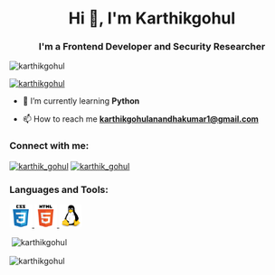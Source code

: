 <h1 align="center">Hi 👋, I'm Karthikgohul</h1>
<h3 align="center">I'm a Frontend Developer and Security Researcher</h3>

<p align="left"> <img src="https://komarev.com/ghpvc/?username=karthikgohul&label=Profile%20views&color=0e75b6&style=flat" alt="karthikgohul" /> </p>

<p align="left"> <a href="https://github.com/ryo-ma/github-profile-trophy"><img src="https://github-profile-trophy.vercel.app/?username=karthikgohul" alt="karthikgohul" /></a> </p>

- 🌱 I’m currently learning **Python**

- 📫 How to reach me **karthikgohulanandhakumar1@gmail.com**

<h3 align="left">Connect with me:</h3>
<p align="left">
<a href="https://twitter.com/karthik_gohul" target="_blank"><img align="center" src="https://img.icons8.com/color/512/twitter.png" alt="karthik_gohul" height="30" width="40" /></a>
<a href="https://www.instagram.com/karthik_gohul" target="_blank"><img align="center" src="https://icons8.com/icon/13963/twitter" alt="karthik_gohul" height="30" width="40" /></a>
</p>

<h3 align="left">Languages and Tools:</h3>
<p align="left"> <a href="https://www.w3schools.com/css/" target="_blank" rel="noreferrer"> <img src="https://raw.githubusercontent.com/devicons/devicon/master/icons/css3/css3-original-wordmark.svg" alt="css3" width="40" height="40"/> </a> <a href="https://www.w3.org/html/" target="_blank" rel="noreferrer"> <img src="https://raw.githubusercontent.com/devicons/devicon/master/icons/html5/html5-original-wordmark.svg" alt="html5" width="40" height="40"/> </a> <a href="https://www.linux.org/" target="_blank" rel="noreferrer"> <img src="https://raw.githubusercontent.com/devicons/devicon/master/icons/linux/linux-original.svg" alt="linux" width="40" height="40"/> </a> </p>

<p>&nbsp;<img align="center" src="https://github-readme-stats.vercel.app/api?username=karthikgohul&show_icons=true&locale=en" alt="karthikgohul" /></p>

<p><img align="center" src="https://github-readme-streak-stats.herokuapp.com/?user=karthikgohul&" alt="karthikgohul" /></p>
